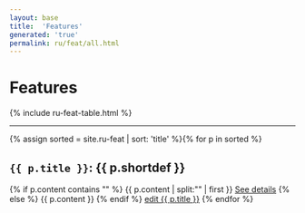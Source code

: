 ```yaml
---
layout: base
title:  'Features'
generated: 'true'
permalink: ru/feat/all.html
---
```


# Features

{% include ru-feat-table.html %}

----------

{% assign sorted = site.ru-feat | sort: 'title' %}{% for p in sorted %}
<a id="al-ru-feat/{{ p.title }}" class="al-dest"/>
<h2><code>{{ p.title }}</code>: {{ p.shortdef }}</h2>
{% if p.content contains "<!--details-->" %}    
{{ p.content | split:"<!--details-->" | first }}
<a href="{{ p.title }}" class="al-doc">See details</a>
{% else %}
{{ p.content }}
{% endif %}
<a href="{{ site.git_edit }}/{% if p.collection %}{{ p.relative_path }}{% else %}{{ p.path }}{% endif %}" target="#">edit {{ p.title }}</a>
{% endfor %}
